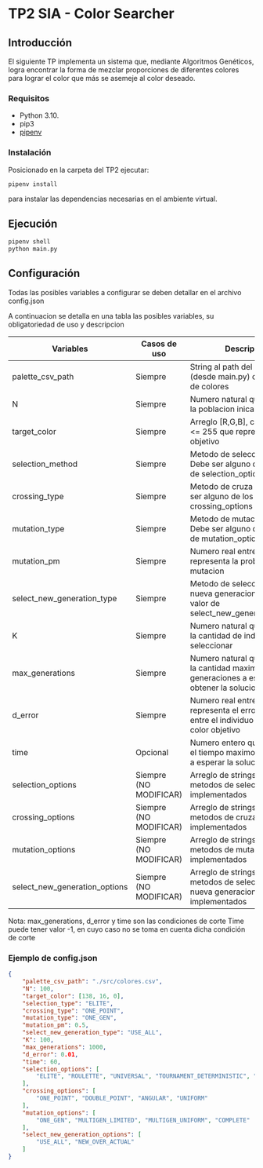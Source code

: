 
# TP2 SIA - Color Searcher

## Introducción

El siguiente TP implementa un sistema que, mediante Algoritmos Genéticos, logra encontrar
la forma de mezclar proporciones de diferentes colores para lograr el color que más se
asemeje al color deseado.

### Requisitos

- Python 3.10.
- pip3
- [pipenv](https://pypi.org/project/pipenv/)

### Instalación

Posicionado en la carpeta del TP2 ejecutar:

```sh
pipenv install
```

para instalar las dependencias necesarias en el ambiente virtual.

## Ejecución

```sh
pipenv shell
python main.py
```

## Configuración
Todas las posibles variables a configurar se deben detallar en el archivo config.json

A continuacion se detalla en una tabla las posibles variables, su obligatoriedad de uso y descripcion


| Variables         | Casos de uso            | Descripción                                                          
|-------------------|-------------------------|---------------------------------------------------------------------------------|
| palette_csv_path  | Siempre                 | String al path del archivo csv (desde main.py) con la paleta de colores         |
| N                 | Siempre                 | Numero natural que representa la poblacion inical                               | 
| target_color      | Siempre                 | Arreglo [R,G,B], con 0 <= R,G,B <= 255 que representa el color objetivo         | 
| selection_method  | Siempre                 | Metodo de seleccion a usar. Debe ser alguno de los valores de selection_options | 
| crossing_type     | Siempre                 | Metodo de cruza a usar. Debe ser alguno de los valores de crossing_options      | 
| mutation_type     | Siempre                 | Metodo de mutacion a usar. Debe ser alguno de los valores de mutation_options   |
| mutation_pm       | Siempre                 | Numero real entre (0,1) que representa la probabilidad de mutacion              |
| select_new_generation_type | Siempre        | Metodo de seleccion de la nueva generacion. Debe ser un valor de select_new_generation_options  |
| K                 | Siempre                 | Numero natural que representa la cantidad de individuos a seleccionar           |
| max_generations   | Siempre                 | Numero natural que representa la cantidad maxima de generaciones a esperar hasta obtener la solucion   |       
| d_error           | Siempre                 | Numero real entre (0,1) que representa el error minimo entre el individuo mas apto y el color objetivo |
| time              | Opcional                | Numero entero que representa el tiempo maximo en segundos a esperar la solucion  |
| selection_options | Siempre (NO MODIFICAR)  | Arreglo de strings con los metodos de seleccion implementados                   |
| crossing_options  | Siempre (NO MODIFICAR)  | Arreglo de strings con los metodos de cruza implementados                       |
| mutation_options  | Siempre (NO MODIFICAR)  | Arreglo de strings con los metodos de mutacion implementados                    |
| select_new_generation_options  | Siempre (NO MODIFICAR)  | Arreglo de strings con los metodos de seleccion de la nueva generacion implementados     |

Nota: max_generations, d_error y time son las condiciones de corte
Time puede tener valor -1, en cuyo caso no se toma en cuenta dicha condición de corte

### Ejemplo de config.json

``` json
{
    "palette_csv_path": "./src/colores.csv",
    "N": 100, 
    "target_color": [138, 16, 0],
    "selection_type": "ELITE", 
    "crossing_type": "ONE_POINT",       
    "mutation_type": "ONE_GEN",   
    "mutation_pm": 0.5,
    "select_new_generation_type": "USE_ALL",
    "K": 100,
    "max_generations": 1000,
    "d_error": 0.01,
    "time": 60,
    "selection_options": [
        "ELITE", "ROULETTE", "UNIVERSAL", "TOURNAMENT_DETERMINISTIC", "TOURNAMENT_PROBABILISTIC"
    ],
    "crossing_options": [
        "ONE_POINT", "DOUBLE_POINT", "ANGULAR", "UNIFORM"
    ],
    "mutation_options": [
        "ONE_GEN", "MULTIGEN_LIMITED", "MULTIGEN_UNIFORM", "COMPLETE"
    ],
    "select_new_generation_options": [
        "USE_ALL", "NEW_OVER_ACTUAL"
    ]
}
```
